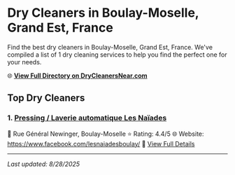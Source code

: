 # Dry Cleaners in Boulay-Moselle, Grand Est, France

Find the best dry cleaners in Boulay-Moselle, Grand Est, France. We've compiled a list of 1 dry cleaning services to help you find the perfect one for your needs.

🌐 **[View Full Directory on DryCleanersNear.com](https://drycleanersnear.com/city/France/Grand%20Est/Boulay-Moselle)**

## Top Dry Cleaners

### 1. [Pressing / Laverie automatique Les Naïades](https://drycleanersnear.com/dryCleaner/68afb8bd4e19aac41e8a22ea/pressing-laverie-automatique-les-na-ades)
📍 Rue Général Newinger, Boulay-Moselle
⭐ Rating: 4.4/5
🌐 Website: https://www.facebook.com/lesnaiadesboulay/
🔗 [View Full Details](https://drycleanersnear.com/dryCleaner/68afb8bd4e19aac41e8a22ea/pressing-laverie-automatique-les-na-ades)


---

*Last updated: 8/28/2025*
